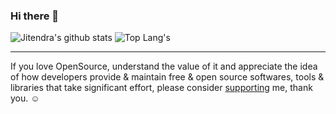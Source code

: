 ### Hi there 👋

![Jitendra's github stats](https://github-readme-stats.vercel.app/api?username=adhocore&show_icons=true&count_private=true)
![Top Lang's](https://github-readme-stats.vercel.app/api/top-langs/?username=adhocore&layout=compact)
<!--
![GitHub Streak](https://github-readme-streak-stats.herokuapp.com?user=adhocore)
-->
---
If you love OpenSource, understand the value of it and appreciate the idea of how developers provide & maintain free & open source softwares,
tools & libraries that take significant effort, please consider [supporting](https://github.com/sponsors/adhocore) me, thank you. ☺️

<!--
**adhocore/adhocore** is a ✨ _special_ ✨ repository because its `README.md` (this file) appears on your GitHub profile.

Here are some ideas to get you started:

- 🔭 I’m currently working on ...
- 🌱 I’m currently learning ...
- 👯 I’m looking to collaborate on ...
- 🤔 I’m looking for help with ...
- 💬 Ask me about ...
- 📫 How to reach me: ...
- 😄 Pronouns: ...
- ⚡ Fun fact: ...
-->
